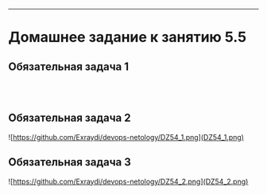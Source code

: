 ---


# Домашнее задание к занятию 5.5
## Обязательная задача 1

```



```


## Обязательная задача 2



![https://github.com/Exraydi/devops-netology/DZ54_1.png](DZ54_1.png)





## Обязательная задача 3


![https://github.com/Exraydi/devops-netology/DZ54_2.png](DZ54_2.png)

